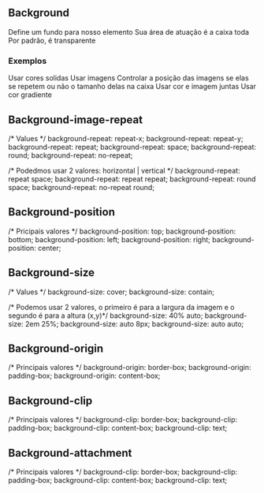 ## Background
Define um fundo para nosso elemento
Sua área de atuação é a caixa toda
Por padrão, é transparente

### Exemplos
Usar cores solidas
Usar imagens
Controlar
a posição das imagens
se elas se repetem ou não
o tamanho delas na caixa
Usar cor e imagem juntas
Usar cor gradiente

## Background-image-repeat
/* Values */
background-repeat: repeat-x;
background-repeat: repeat-y;
background-repeat: repeat;
background-repeat: space;
background-repeat: round;
background-repeat: no-repeat;

/* Podedmos usar 2 valores: horizontal | vertical */
background-repeat: repeat space;
background-repeat: repeat repeat;
background-repeat: round space;
background-repeat: no-repeat round;

## Background-position
/* Pricipais valores */
background-position: top;
background-position: bottom;
background-position: left;
background-position: right;
background-position: center;

## Background-size
/* Values */
background-size: cover;
background-size: contain;

/* Podemos usar 2 valores, o primeiro é para a largura da imagem e o segundo é para a altura (x,y)*/
background-size: 40% auto;
background-size: 2em 25%;
background-size: auto 8px;
background-size: auto auto;

## Background-origin
/* Principais valores */
background-origin: border-box;
background-origin: padding-box;
background-origin: content-box;

## Background-clip
/* Principais valores */
background-clip: border-box;
background-clip: padding-box;
background-clip: content-box;
background-clip: text;

## Background-attachment
/* Principais valores */
background-clip: border-box;
background-clip: padding-box;
background-clip: content-box;
background-clip: text;